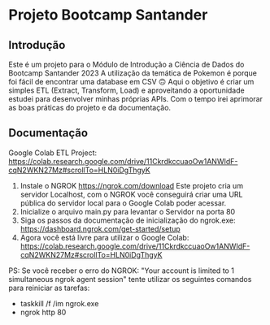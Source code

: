 # Projeto Bootcamp Santander

## Introdução
Este é um projeto para o Módulo de Introdução a Ciência de Dados do Bootcamp Santander 2023
A utilização da temática de Pokemon é porque foi fácil de encontrar uma database em CSV 🙃
Aqui o objetivo é criar um simples ETL (Extract, Transform, Load) e aproveitando a oportunidade estudei para desenvolver minhas próprias APIs.
Com o tempo irei aprimorar as boas práticas do projeto e da documentação.

## Documentação
Google Colab ETL Project:
https://colab.research.google.com/drive/11CkrdkccuaoOw1ANWIdF-cqN2WKN27Mz#scrollTo=HLN0iDgThgyK

1. Instale o NGROK https://ngrok.com/download
Este projeto cria um servidor Localhost, com o NGROK você conseguirá criar uma URL pública do servidor local para o Google Colab poder acessar.
2. Inicialize o arquivo main.py para levantar o Servidor na porta 80
3. Siga os passos da documentação de inicialização do ngrok.exe: https://dashboard.ngrok.com/get-started/setup
4. Agora você está livre para utilizar o Google Colab: https://colab.research.google.com/drive/11CkrdkccuaoOw1ANWIdF-cqN2WKN27Mz#scrollTo=HLN0iDgThgyK

PS: Se você receber o erro do NGROK: "Your account is limited to 1 simultaneous ngrok agent session" tente utilizar os seguintes comandos para reiniciar as tarefas:
- taskkill /f /im ngrok.exe
- ngrok http 80
